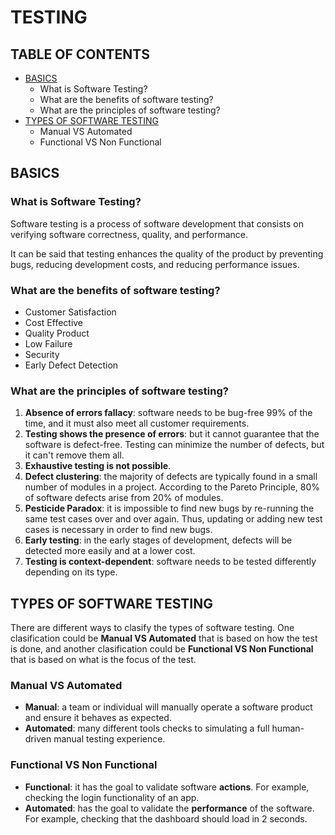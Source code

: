 # TESTING

## TABLE OF CONTENTS

- [BASICS](#basics)
  - What is Software Testing?
  - What are the benefits of software testing?
  - What are the principles of software testing?
- [TYPES OF SOFTWARE TESTING](#types_of_software_testing)
  - Manual VS Automated
  - Functional VS Non Functional

<a name="basics"/>

## BASICS

### What is Software Testing?

Software testing is a process of software development that consists on verifying software correctness, quality, and performance.

It can be said that testing enhances the quality of the product by preventing bugs, reducing development costs, and reducing performance issues.

### What are the benefits of software testing?

- Customer Satisfaction
- Cost Effective
- Quality Product
- Low Failure
- Security
- Early Defect Detection

### What are the principles of software testing?

1. **Absence of errors fallacy**: software needs to be bug-free 99% of the time, and it must also meet all customer requirements.
2. **Testing shows the presence of errors**: but it cannot guarantee that the software is defect-free. Testing can minimize the number of defects, but it can't remove them all.
3. **Exhaustive testing is not possible**.
4. **Defect clustering**: the majority of defects are typically found in a small number of modules in a project. According to the Pareto Principle, 80% of software defects arise from 20% of modules.
5. **Pesticide Paradox**: it is impossible to find new bugs by re-running the same test cases over and over again. Thus, updating or adding new test cases is necessary in order to find new bugs.
6. **Early testing**: in the early stages of development, defects will be detected more easily and at a lower cost.
7. **Testing is context-dependent**: software needs to be tested differently depending on its type.

<a name="types_of_software_testing"/>

## TYPES OF SOFTWARE TESTING

There are different ways to clasify the types of software testing. One clasification could be **Manual VS Automated** that is based on how the test is done, and another clasification could be **Functional VS Non Functional** that is based on what is the focus of the test.

### Manual VS Automated

- **Manual**: a team or individual will manually operate a software product and ensure it behaves as expected.
- **Automated**: many different tools checks to simulating a full human-driven manual testing experience.

### Functional VS Non Functional

- **Functional**: it has the goal to validate software **actions**. For example, checking the login functionality of an app.
- **Automated**: has the goal to validate the **performance** of the software. For example, checking that the dashboard should load in 2 seconds.
